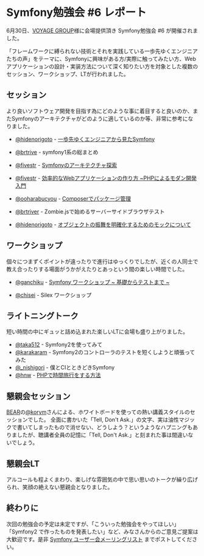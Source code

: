 Symfony勉強会 #6 レポート
=========================

6月30日、[VOYAGE GROUP](http://voyagegroup.com/)様に会場提供頂き Symfony勉強会 #6 が開催されました。

「フレームワークに縛られない技術とそれを実践している一歩先ゆくエンジニアたちの声」をテーマに、Symfonyに興味がある方/実際に触ってみたい方、Webアプリケーションの設計・実装方法について深く知りたい方を対象とした複数のセッション、ワークショップ、LTが行われました。


セッション
----------

より良いソフトウェア開発を目指す為にどのような事に着目すると良いのか、またSymfonyのアーキテクチャがどのように適しているのか等、非常に参考になりました。

  - [@hidenorigoto](http://twitter.com/hidenorigoto) - [一歩先ゆくエンジニアから見たSymfony](https://speakerdeck.com/u/hidenorigoto/p/symfony6-symfony)

  - [@brtrive](http://twitter.com/brtriver) - symfony1系の総まとめ

  - [@fivestr](http://twitter.com/fivestr) - [Symfonyのアーキテクチャ探索](https://speakerdeck.com/u/fivestar/p/symfony)

  - [@fivestr](http://twitter.com/fivestr) - [効率的なWebアプリケーションの作り方 ~PHPによるモダン開発入門](https://speakerdeck.com/u/fivestar/p/web)

  - [@ooharabucyou](http://twitter.com/ooharabucyou) - [Composerでパッケージ管理](http://www.slideshare.net/ooharabucyou/composer-13500941)

  - [@brtriver](http://twitter.com/brtriver) - Zombie.jsで始めるサーバーサイドブラウザテスト

  - [@hidenorigoto](http://twitter.com/hidenorigoto) - [オブジェクトの振舞を明確化するためのモックについて](https://speakerdeck.com/u/hidenorigoto/p/symfony6)


ワークショップ
--------------

個々につまずくポイントが違ったりで進行はゆっくりでしたが、近くの人同士で教え合ったりする場面がうかがえたりとあっという間の楽しい時間でした。

  - [@ganchiku](http://twitter.com/ganchiku) - [Symfony ワークショップ ~ 基礎からテストまで ~](http://www.slideshare.net/ganchiku/symfony-13501061)

  - [@chisei](http://twitter.com/chisei) - Silex ワークショップ


ライトニングトーク
------------------

短い時間の中にギュッと詰め込まれた楽しいLTに会場も盛り上がりました。

  - [@taka512](http://twitter.com/taka512) - Symfony2を使ってみて 
  - [@karakaram](http://twitter.com/karakaram) - Symfony2のコントローラのテストを短くしようと頑張ってみた
  - [@_nishigori](http://twitter.com/_nishigori) - 僕とCIとときどきSymfony
  - [@hnw](http://twitter.com/hnw) - [PHPで時間旅行をする方法](http://www.slideshare.net/hnw/php-13502189)


懇親会セッション
----------------

[BEAR](http://code.google.com/p/bear-project/)の[@korym](http://twitter.com/korym)さんによる、ホワイトボードを使っての熱い講義スタイルのセッションでした。
全面に書かいた「Tell, Don't Ask.」の文字、実は油性マジックで書いてしまったもので消せない、どうしよう？というようなハプニングもありましたが、聴講者全員の記憶に「Tell, Don't Ask.」と刻まれた事は間違いないでしょう。


懇親会LT
--------

アルコールも程よくまわり、楽しげな雰囲気の中で思い思いのトークが繰り広げられ、笑顔の絶えない懇親会となりました。


終わりに
--------

次回の勉強会の予定は未定ですが、「こういった勉強会をやってほしい」「Symfony2 で作ったものを発表したい」など、みなさんからのご意見ご提案は大歓迎です。是非 [Symfony ユーザー会メーリングリスト](http://groups.google.com/group/symfony-users-ja) までポストしてください。
